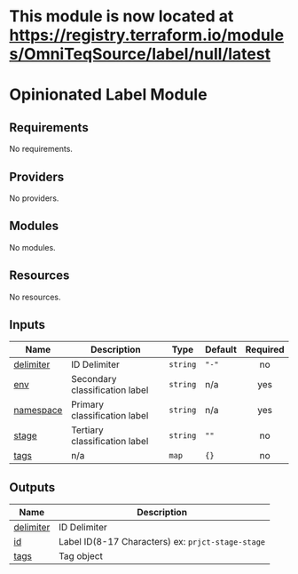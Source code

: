 # This module is now located at <https://registry.terraform.io/modules/OmniTeqSource/label/null/latest>

# Opinionated Label Module

## Requirements

No requirements.

## Providers

No providers.

## Modules

No modules.

## Resources

No resources.

## Inputs

| Name                                                         | Description                    | Type     | Default | Required |
| ------------------------------------------------------------ | ------------------------------ | -------- | ------- | :------: |
| <a name="input_delimiter"></a> [delimiter](#input_delimiter) | ID Delimiter                   | `string` | `"-"`   |    no    |
| <a name="input_env"></a> [env](#input_env)                   | Secondary classification label | `string` | n/a     |   yes    |
| <a name="input_namespace"></a> [namespace](#input_namespace) | Primary classification label   | `string` | n/a     |   yes    |
| <a name="input_stage"></a> [stage](#input_stage)             | Tertiary classification label  | `string` | `""`    |    no    |
| <a name="input_tags"></a> [tags](#input_tags)                | n/a                            | `map`    | `{}`    |    no    |

## Outputs

| Name                                                           | Description                                       |
| -------------------------------------------------------------- | ------------------------------------------------- |
| <a name="output_delimiter"></a> [delimiter](#output_delimiter) | ID Delimiter                                      |
| <a name="output_id"></a> [id](#output_id)                      | Label ID(8-17 Characters) ex: `prjct-stage-stage` |
| <a name="output_tags"></a> [tags](#output_tags)                | Tag object                                        |
